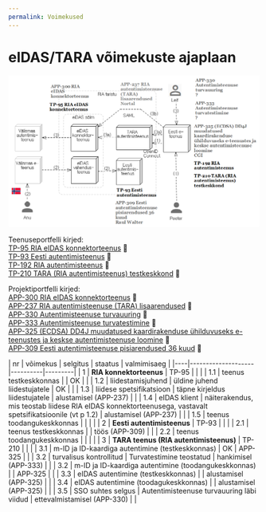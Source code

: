 ```yaml
---
permalink: Voimekused
---
```


# eIDAS/TARA võimekuste ajaplaan

<img src='img/PLAAN-1.PNG' style='width: 800px;'>

Teenuseportfelli kirjed:<br>
[TP-95 RIA eIDAS konnektorteenus](https://jira.ria.ee/projects/TP/issues/TP-95) &#128273;<br>
[TP-93 Eesti autentimisteenus](https://jira.ria.ee/projects/TP/issues/TP-93) &#128273;<br>
[TP-192 RIA autentimisteenus](https://jira.ria.ee/projects/TP/issues/TP-192) &#128273;<br>
[TP-210 TARA (RIA autentimisteenus) testkeskkond](https://jira.ria.ee/projects/TP/issues/TP-210) &#128273;<br>

Projektiportfelli kirjed:<br>
[APP-300 RIA eIDAS konnektorteenus](https://jira.ria.ee/browse/APP-300) &#128273;<br>
[APP-237 RIA autentimisteenuse (TARA) lisaarendused](https://jira.ria.ee/browse/APP-237) &#128273;<br>
[APP-330  Autentimisteenuse turvauuring](https://jira.ria.ee/browse/APP-330) &#128273;<br>
[APP-333 Autentimisteenuse turvatestimine](https://jira.ria.ee/browse/APP-333) &#128273;<br>
[APP-325 (ECDSA) DD4J muudatused kaardirakenduse ühilduvuseks e-teenustes ja keskse autentimisteenuse loomine](https://jira.ria.ee/browse/APP-325) &#128273;<br>
[APP-309 Eesti autentimisteenuse pisiarendused 36 kuud](https://jira.ria.ee/browse/APP-309) &#128273;

| nr | võimekus | selgitus | staatus | valmimisaeg |
|----|--------------------|----------|---------|
| 1  | __RIA konnektorteenus__ | TP-95 |         |    |
| 1.1  | teenus testkeskkonnas |       | OK |    |
| 1.2  | liidestamisjuhend | üldine juhend liidestujatele  | OK  |    |
| 1.3  | liidese spetsifikatsioon | täpne kirjeldus liidestujatele | alustamisel (APP-237) |    |
| 1.4  | eIDAS klient            | näiterakendus, mis teostab liidese RIA eIDAS konnektorteenusega, vastavalt spetsifikatsioonile (vt p 1.2) | alustamisel (APP-237) |    |
| 1.5  | teenus toodangukeskkonnas |     |    |    |
| 2    | __Eesti autentimisteenus__ | TP-93 |     |    |
| 2.1  | teenus testkeskkonnas   |   | töös (APP-309) |    |
| 2.2  | teenus toodangukeskkonnas |   |     |    |
| 3    | __TARA teenus (RIA autentimisteenus)__ | TP-210 |  |    |
| 3.1  | m-ID ja ID-kaardiga autentimine (testkeskkonnas) | OK  | APP-325 |    |
| 3.2  | turvalisus kontrollitud | Turvatestimine teostatud | hankimisel (APP-333) |    |
| 3.2  | m-ID ja ID-kaardiga autentimine (toodangukeskkonnas) |   | APP-325 |    |
| 3.3  | eIDAS autentimine (testkeskkonnas) |   | alustamisel (APP-325) |    |
| 3.4  | eIDAS autentimine (toodagukeskkonnas) |   | alustamisel (APP-325) |    |
| 3.5  | SSO suhtes selgus | Autentimisteenuse turvauuring läbi viidud | ettevalmistamisel (APP-330) |    |
